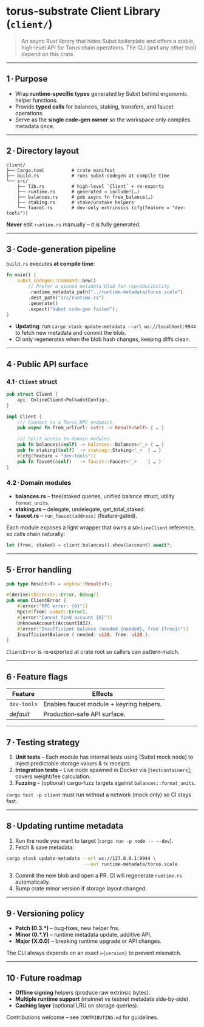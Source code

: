 # torus‑substrate Client Library (`client/`)

> An async Rust library that hides Subxt boilerplate and offers a stable, high‑level API for Torus chain operations.  The CLI (and any other tool) depend on this crate.

---

## 1 · Purpose

* Wrap **runtime‑specific types** generated by Subxt behind ergonomic helper functions.
* Provide **typed calls** for balances, staking, transfers, and faucet operations.
* Serve as the **single code‑gen owner** so the workspace only compiles metadata once.

---

## 2 · Directory layout

```text
client/
├── Cargo.toml          # crate manifest
├── build.rs            # runs subxt-codegen at compile time
└── src/
    ├── lib.rs          # high‑level `Client` + re‑exports
    ├── runtime.rs      # generated → include!(…)
    ├── balances.rs     # pub async fn free_balance(…)
    ├── staking.rs      # stake/unstake helpers
    └── faucet.rs       # dev‑only extrinsics (cfg(feature = "dev-tools"))
```

**Never** edit `runtime.rs` manually – it is fully generated.

---

## 3 · Code‑generation pipeline

`build.rs` executes **at compile time**:

```rust
fn main() {
    subxt_codegen::Command::new()
        // Prefer a pinned metadata blob for reproducibility
        .runtime_metadata_path("../runtime-metadata/torus.scale")
        .dest_path("src/runtime.rs")
        .generate()
        .expect("Subxt code‑gen failed");
}
```

* **Updating**: run `cargo xtask update-metadata --url ws://localhost:9944` to fetch new metadata and commit the blob.
* CI only regenerates when the blob hash changes, keeping diffs clean.

---

## 4 · Public API surface

### 4.1 · `Client` struct

```rust
pub struct Client {
    api: OnlineClient<PolkadotConfig>,
}

impl Client {
    /// Connect to a Torus RPC endpoint.
    pub async fn from_url(url: &str) -> Result<Self> { … }

    /// Split access to domain modules.
    pub fn balances(&self) -> balances::Balances<'_> { … }
    pub fn staking(&self)  -> staking::Staking<'_>  { … }
    #[cfg(feature = "dev-tools")]
    pub fn faucet(&self)   -> faucet::Faucet<'_>    { … }
}
```

### 4.2 · Domain modules

* **balances.rs** – free/staked queries, unified balance struct, utility `format_units`.
* **staking.rs**  – delegate, undelegate, get\_total\_staked.
* **faucet.rs**   – `run_faucet(address)` (feature‑gated).

Each module exposes a light wrapper that owns a `&OnlineClient` reference, so calls chain naturally:

```rust
let (free, staked) = client.balances().show(&account).await?;
```

---

## 5 · Error handling

```rust
pub type Result<T> = anyhow::Result<T>;

#[derive(thiserror::Error, Debug)]
pub enum ClientError {
    #[error("RPC error: {0}")]
    Rpc(#[from] subxt::Error),
    #[error("Cannot find account {0}")]
    UnknownAccount(AccountId32),
    #[error("Insufficient balance (needed {needed}, free {free})")]
    InsufficientBalance { needed: u128, free: u128 },
}
```

`ClientError` is re‑exported at crate root so callers can pattern‑match.

---

## 6 · Feature flags

| Feature     | Effects                                  |
| ----------- | ---------------------------------------- |
| `dev-tools` | Enables faucet module + keyring helpers. |
| *default*   | Production‑safe API surface.             |

---

## 7 · Testing strategy

1. **Unit tests** – Each module has internal tests using \[Subxt mock node] to inject predictable storage values & tx receipts.
2. **Integration tests** – Live node spawned in Docker via \[`testcontainers`]; covers weight/fee calculation.
3. **Fuzzing** – (optional) cargo‑fuzz targets against `balances::format_units`.

`cargo test -p client` must run without a network (mock only) so CI stays fast.

---

## 8 · Updating runtime metadata

1. Run the node you want to target (`cargo run -p node -- --dev`).
2. Fetch & save metadata:

```bash
cargo xtask update-metadata --url ws://127.0.0.1:9944 \
                             --out runtime-metadata/torus.scale
```

3. Commit the new blob and open a PR.  CI will regenerate `runtime.rs` automatically.
4. Bump crate minor version if storage layout changed.

---

## 9 · Versioning policy

* **Patch (0.3.\*)** – bug‑fixes, new helper fns.
* **Minor  (0.\*.Y)** – runtime metadata update, additive API.
* **Major  (X.0.0)** – breaking runtime upgrade or API changes.

The CLI always depends on an exact `={version}` to prevent mismatch.

---

## 10 · Future roadmap

* **Offline signing** helpers (produce raw extrinsic bytes).
* **Multiple runtime support** (mainnet vs testnet metadata side‑by‑side).
* **Caching layer** (optional LRU on storage queries).

Contributions welcome – see `CONTRIBUTING.md` for guidelines.
